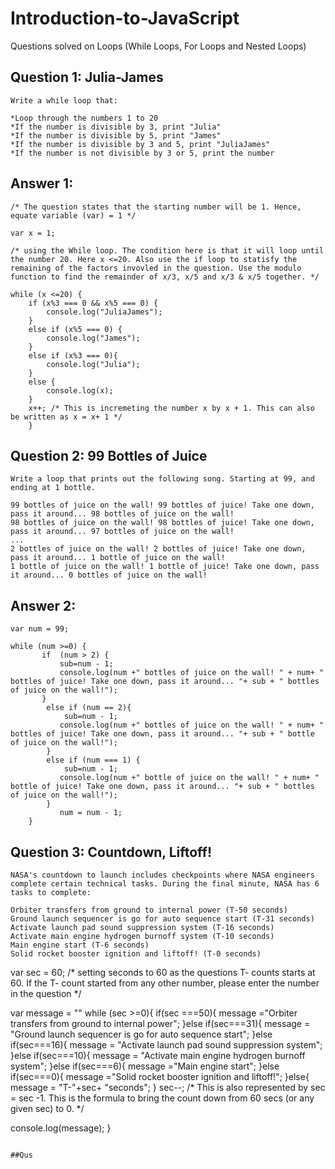 # Introduction-to-JavaScript
Questions solved on Loops (While Loops, For Loops and Nested Loops)

## Question 1: Julia-James
```
Write a while loop that:

*Loop through the numbers 1 to 20
*If the number is divisible by 3, print "Julia"
*If the number is divisible by 5, print "James"
*If the number is divisible by 3 and 5, print "JuliaJames"
*If the number is not divisible by 3 or 5, print the number
```
## Answer 1: 
```
/* The question states that the starting number will be 1. Hence, equate variable (var) = 1 */

var x = 1; 

/* using the While loop. The condition here is that it will loop until the number 20. Here x <=20. Also use the if loop to statisfy the remaining of the factors invovled in the question. Use the modulo function to find the remainder of x/3, x/5 and x/3 & x/5 together. */

while (x <=20) {
    if (x%3 === 0 && x%5 === 0) {
        console.log("JuliaJames");
    }
    else if (x%5 === 0) {
        console.log("James");
    }
    else if (x%3 === 0){
        console.log("Julia");
    }
    else {
        console.log(x);
    }
    x++; /* This is incremeting the number x by x + 1. This can also be written as x = x+ 1 */
    }  
```

## Question 2: 99 Bottles of Juice
```
Write a loop that prints out the following song. Starting at 99, and ending at 1 bottle.

99 bottles of juice on the wall! 99 bottles of juice! Take one down, pass it around... 98 bottles of juice on the wall!
98 bottles of juice on the wall! 98 bottles of juice! Take one down, pass it around... 97 bottles of juice on the wall!
...
2 bottles of juice on the wall! 2 bottles of juice! Take one down, pass it around... 1 bottle of juice on the wall!
1 bottle of juice on the wall! 1 bottle of juice! Take one down, pass it around... 0 bottles of juice on the wall!
```
## Answer 2:
```
var num = 99;

while (num >=0) {
       if  (num > 2) {
           sub=num - 1;
           console.log(num +" bottles of juice on the wall! " + num+ " bottles of juice! Take one down, pass it around... "+ sub + " bottles of juice on the wall!");
       }
        else if (num == 2){
            sub=num - 1;
           console.log(num +" bottles of juice on the wall! " + num+ " bottles of juice! Take one down, pass it around... "+ sub + " bottle of juice on the wall!");
        }
        else if (num === 1) {
            sub=num - 1;
           console.log(num +" bottle of juice on the wall! " + num+ " bottle of juice! Take one down, pass it around... "+ sub + " bottles of juice on the wall!");
        }
           num = num - 1;
    }
```

## Question 3: Countdown, Liftoff!
```
NASA's countdown to launch includes checkpoints where NASA engineers complete certain technical tasks. During the final minute, NASA has 6 tasks to complete:

Orbiter transfers from ground to internal power (T-50 seconds)
Ground launch sequencer is go for auto sequence start (T-31 seconds)
Activate launch pad sound suppression system (T-16 seconds)
Activate main engine hydrogen burnoff system (T-10 seconds)
Main engine start (T-6 seconds)
Solid rocket booster ignition and liftoff! (T-0 seconds)
```
var sec = 60; /* setting seconds to 60 as the questions T- counts starts at 60. If the T- count started from any other number, please enter the number in the question */

var message = "" 
while (sec >=0){
  if(sec ===50){
    message ="Orbiter transfers from ground to internal power";
 }else if(sec===31){
    message = "Ground launch sequencer is go for auto sequence start";
 }else if(sec===16){
    message = "Activate launch pad sound suppression system";
 }else if(sec===10){
    message = "Activate main engine hydrogen burnoff system";
 }else if(sec===6){
     message ="Main engine start";
 }else if(sec===0){
     message ="Solid rocket booster ignition and liftoff!";
 }else{
     message = "T-"+sec+ "seconds";
 }
 sec--; /* This is also represented by sec = sec -1. This is the formula to bring the count down from 60 secs (or any given sec) to 0. */
 
 console.log(message);
}

```

##Qus
